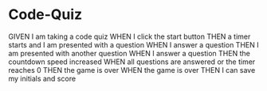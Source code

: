 # Code-Quiz
GIVEN I am taking a code quiz
WHEN I click the start button
THEN a timer starts and I am presented with a question
WHEN I answer a question
THEN I am presented with another question
WHEN I answer a question 
THEN the countdown speed increased 
WHEN all questions are answered or the timer reaches 0
THEN the game is over
WHEN the game is over
THEN I can save my initials and score